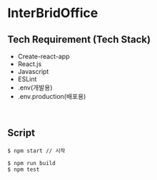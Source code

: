 # InterBridOffice


## Tech Requirement (Tech Stack)
- Create-react-app
- React.js
- Javascript
- ESLint
- .env(개발용)
- .env.production(배포용)

<br/>

## Script
```
$ npm start // 시작
```
```
$ npm run build
$ npm test
```
